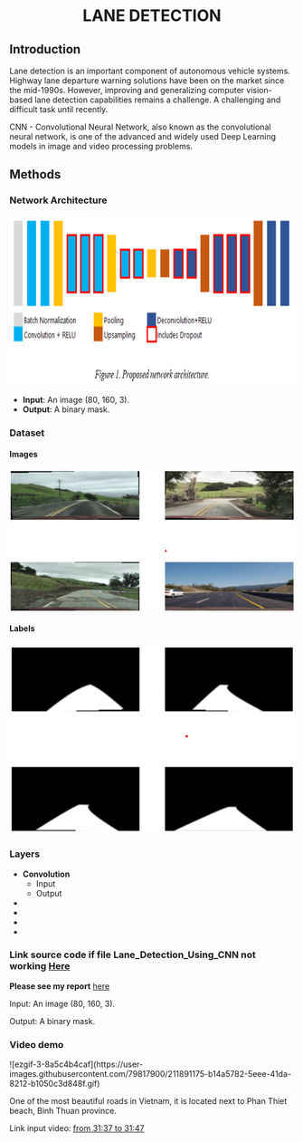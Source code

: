 <h1 align="center">LANE DETECTION</h1>
<h2>Introduction</h2>
<p>Lane detection is an important component of autonomous vehicle systems. Highway lane departure warning solutions have been on the market since the mid-1990s. However, improving and generalizing computer vision-based lane detection capabilities remains a challenge. A challenging and difficult task until recently.</p>
<p>CNN - Convolutional Neural Network, also known as the convolutional neural network, is one of the advanced and widely used Deep Learning models in image and video processing problems. </p>
<h2>Methods</h2>
<h3>Network Architecture</h3>
<p align="center">
<img width="800" height="300" src="network-arc.png">
</p>
<ul>
  <li><b>Input</b>: An image (80, 160, 3).</li>
  <li><b>Output</b>: A binary mask.</li>
</ul>
<h3>Dataset</h3>
<h4>Images</h4>
<p align="center">
  <img width="600" height="250" src="image.png">
</p>
<h4>Labels</h4>
<p align="center">
  <img src="label.png">
</p>
<h3>Layers</h3>
<ul>
  <li><b>Convolution</b>
    <ul>
      <li>Input</li>
      <li>Output</li>
    </ul>
  </li>
  <li></li>
  <li></li>
  <li></li>
  <li></li>
</ul>
<h3>Link source code if file Lane_Detection_Using_CNN not working <a target="_blank" href="https://colab.research.google.com/drive/1KQSA2xzih-2y9gdFWtRf9L-Pj4Y8BiFS?usp=sharing">Here</a></h3>
<p><b>Please see my report</b> <a target="_blank" href="https://drive.google.com/file/d/1Ba0UAdkFfKggyYmUpo4yfSDf91mYy_J-/view?usp=share_link">here</a></p>
<p>Input: An image (80, 160, 3).</p>
<p>Output: A binary mask.</p>
<h3>Video demo</h3>
![ezgif-3-8a5c4b4caf](https://user-images.githubusercontent.com/79817900/211891175-b14a5782-5eee-41da-8212-b1050c3d848f.gif)
<p>One of the most beautiful roads in Vietnam, it is located next to Phan Thiet beach, Binh Thuan province.</p>

<p>Link input video: <a target="_blank" href="https://www.youtube.com/watch?v=rOFo-bnWA9Q&t=2399s">from 31:37 to 31:47</a></p>
